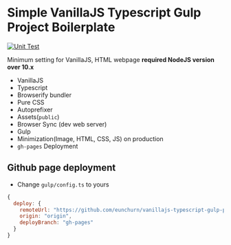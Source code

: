 # Simple VanillaJS Typescript Gulp Project Boilerplate

[![Unit Test](https://github.com/eunchurn/vanillajs-typescript-gulp-project-boilerplate/actions/workflows/unit-test.yml/badge.svg)](https://github.com/eunchurn/vanillajs-typescript-gulp-project-boilerplate/actions/workflows/unit-test.yml)

Minimum setting for VanillaJS, HTML webpage **required NodeJS version over 10.x**

- VanillaJS
- Typescript
- Browserify bundler
- Pure CSS
- Autoprefixer
- Assets(`public`)
- Browser Sync (dev web server)
- Gulp
- Minimization(Image, HTML, CSS, JS) on production
- `gh-pages` Deployment 

## Github page deployment

- Change `gulp/config.ts` to yours
```js
{
  deploy: {
    remoteUrl: "https://github.com/eunchurn/vanillajs-typescript-gulp-project-boilerplate.git",
    origin: "origin",
    deployBranch: "gh-pages"
  }
}
```